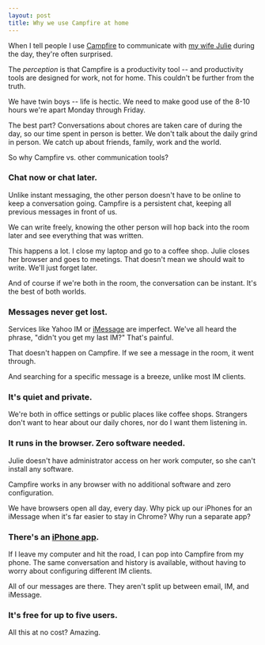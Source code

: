```yaml
---
layout: post
title: Why we use Campfire at home
---
```

When I tell people I use [Campfire](http://campfirenow.com/) to communicate with [my wife Julie](https://twitter.com/juliekim2) during the day, they're often surprised.

The _perception_ is that Campfire is a productivity tool -- and productivity tools are designed for work, not for home. This couldn't be further from the truth.

We have twin boys -- life is hectic. We need to make good use of the 8-10 hours we're apart Monday through Friday.

The best part? Conversations about chores are taken care of during the day, so our time spent in person is better. We don't talk about the daily grind in person. We catch up about friends, family, work and the world.

So why Campfire vs. other communication tools?

### Chat now or chat later.

Unlike instant messaging, the other person doesn't have to be online to keep a conversation going. Campfire is a persistent chat, keeping all previous messages in front of us.

We can write freely, knowing the other person will hop back into the room later and see everything that was written.

This happens a lot. I close my laptop and go to a coffee shop. Julie closes her browser and goes to meetings. That doesn't mean we should wait to write. We'll just forget later.

And of course if we're both in the room, the conversation can be instant. It's the best of both worlds.

### Messages never get lost.

Services like Yahoo IM or [iMessage](https://discussions.apple.com/thread/3375885?start=15&tstart=0) are imperfect. We've all heard the phrase, "didn't you get my last IM?" That's painful. 

That doesn't happen on Campfire. If we see a message in the room, it went through. 

And searching for a specific message is a breeze, unlike most IM clients.

### It's quiet and private. 

We're both in office settings or public places like coffee shops. Strangers don't want to hear about our daily chores, nor do I want them listening in.

### It runs in the browser. Zero software needed.

Julie doesn't have administrator access on her work computer, so she can't install any software.

Campfire works in any browser with no additional software and zero configuration.

We have browsers open all day, every day. Why pick up our iPhones for an iMessage when it's far easier to stay in Chrome? Why run a separate app? 

### There's an [iPhone app](https://itunes.apple.com/us/app/37signals-campfire/id377401986?mt=8).
 
If I leave my computer and hit the road, I can pop into Campfire from my phone. The same conversation and history is available, without having to worry about configuring different IM clients.

All of our messages are there. They aren't split up between email, IM, and iMessage.

### It's free for up to five users. 

All this at no cost? Amazing.